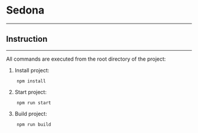 # Sedona
___

## Instruction
___
Аll commands are executed from the root directory of the project:

1. Install project:
```
    npm install
```
2. Start project:
```
    npm run start
```
3. Build project:
```
    npm run build
```
